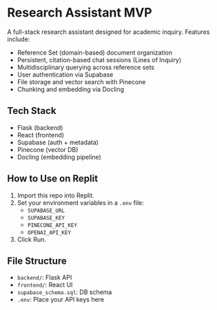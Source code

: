 
# Research Assistant MVP

A full-stack research assistant designed for academic inquiry. Features include:
- Reference Set (domain-based) document organization
- Persistent, citation-based chat sessions (Lines of Inquiry)
- Multidisciplinary querying across reference sets
- User authentication via Supabase
- File storage and vector search with Pinecone
- Chunking and embedding via Docling

## Tech Stack
- Flask (backend)
- React (frontend)
- Supabase (auth + metadata)
- Pinecone (vector DB)
- Docling (embedding pipeline)

## How to Use on Replit
1. Import this repo into Replit.
2. Set your environment variables in a `.env` file:
   - `SUPABASE_URL`
   - `SUPABASE_KEY`
   - `PINECONE_API_KEY`
   - `OPENAI_API_KEY`
3. Click Run.

## File Structure
- `backend/`: Flask API
- `frontend/`: React UI
- `supabase_schema.sql`: DB schema
- `.env`: Place your API keys here
